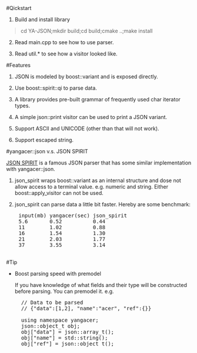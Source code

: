 <link href="markdown.css" rel="stylesheet" type="text/css"><link/>
#Qickstart

1. Build and install library

>cd YA-JSON;mkdir build;cd build;cmake ..;make install

2. Read main.cpp to see how to use parser.

3. Read util.\* to see how a visitor looked like.

#Features

1. JSON is modeled by boost::variant and is exposed directly. 

2. Use boost::spirit::qi to parse data.

3. A library provides pre-built grammar of frequently used char iterator types.

4. A simple json::print visitor can be used to print a JSON variant.

5. Support ASCII and UNICODE (other than that will not work). 

6. Support escaped string.

#yangacer::json v.s. JSON SPIRIT

[JSON SPIRIT](http://www.codeproject.com/Articles/20027/JSON-Spirit-A-C-JSON-Parser-Generator-Implemented) 
is a famous JSON parser that has some similar implementation with
yangacer::json.

1. json\_spirit wraps boost::variant as an internal structure and dose not
   allow access to a terminal value. e.g. numeric and string. Either
   boost::apply\_visitor can not be used.

2. json\_spirit can parse data a little bit faster. Hereby are some
   benchmark:
  
  <pre>
    input(mb) yangacer(sec) json_spirit
    5.6       0.52          0.44
    11        1.02          0.88
    16        1.54          1.30
    21        2.03          1.77
    37        3.55          3.14
  </pre>

#Tip

- Boost parsing speed with premodel

  If you have knowledge of what fields and their type will be constructed
  before parsing. You can premodel it. e.g.

  <pre>
    // Data to be parsed
    // {"data":[1,2], "name":"acer", "ref":{}}

    using namespace yangacer;
    json::object_t obj;
    obj["data"] = json::array_t();
    obj["name"] = std::string();
    obj["ref"] = json::object_t();
  </pre>

